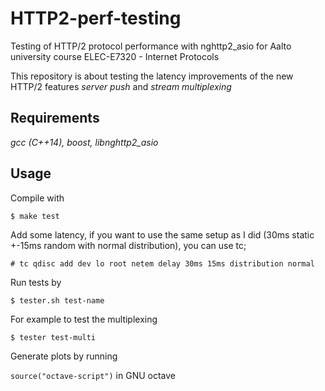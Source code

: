# HTTP2-perf-testing
Testing of HTTP/2 protocol performance with nghttp2_asio for Aalto university course ELEC-E7320 - Internet Protocols

This repository is about testing the latency improvements of the new HTTP/2 features *server push* and *stream multiplexing*


## Requirements

*gcc (C++14), boost, libnghttp2_asio*

## Usage

Compile with 

`$ make test`

Add some latency, if you want to use the same setup as I did (30ms static +-15ms random with normal distribution), you can use tc;

`# tc qdisc add dev lo root netem delay 30ms 15ms distribution normal`

Run tests by 

`$ tester.sh test-name`

For example to test the multiplexing

`$ tester test-multi`

Generate plots by running

`source("octave-script")`
in GNU octave
